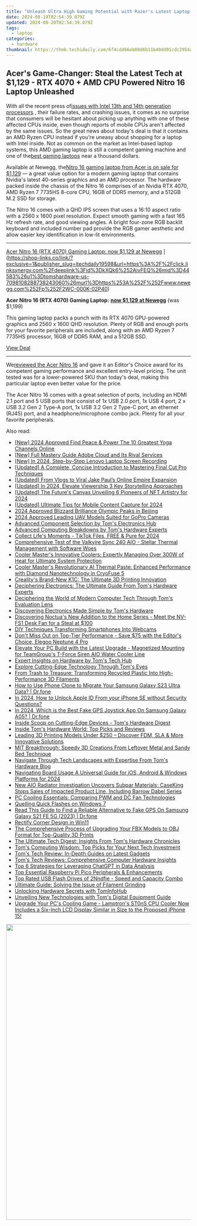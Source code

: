 ```yaml
---
title: "Unleash Ultra High Gaming Potential with Razer's Latest Laptop - The Blade 18: Packed With the Powerful I9-14900HX CPU and Nvidia RTX 4090 GPU for $4,799"
date: 2024-08-19T02:54:39.079Z
updated: 2024-08-20T02:54:39.079Z
tags:
  - laptop
categories:
  - hardware
thumbnail: https://thmb.techidaily.com/6f4cdd66eb80d6b11b40dd91cdc2954ad9c9332b667ceffd517edd2d97f1e6e4.png
---
```


## Acer's Game-Changer: Steal the Latest Tech at $1,129 - RTX 4070 + AMD CPU Powered Nitro 16 Laptop Unleashed

With all the recent press of[issues with Intel 13th and 14th generation processors](https://tools.techidaily.com) , their failure rates, and crashing issues, it comes as no surprise that consumers will be hesitant about picking up anything with one of these affected CPUs inside, even though reports of mobile CPUs aren't affected by the same issues. So the great news about today's deal is that it contains an AMD Ryzen CPU instead if you're uneasy about shopping for a laptop with Intel inside. Not as common on the market as Intel-based laptop systems, this AMD gaming laptop is still a competent gaming machine and one of the[best gaming laptops](https://tools.techidaily.com) near a thousand dollars.

 Available at Newegg, the[Nitro 16 gaming laptop from Acer is on sale for $1,129](https://shop-links.co/link/?exclusive=1&publisher_slug=itechdaily19598&url=https%3A%2F%2Fclick.linksynergy.com%2Fdeeplink%3Fid%3DkXQk6%252AivFEQ%26mid%3D44583%26u1%3Dtomshardware-us-4089723815264127452%26murl%3Dhttps%253A%252F%252Fwww.newegg.com%252Fp%252F2WC-000K-02P40) — a great value option for a modern gaming laptop that contains Nvidia's latest 40-series graphics and an AMD processor. The hardware packed inside the chassis of the Nitro 16 comprises of an Nvidia RTX 4070, AMD Ryzen 7 7735HS 8-core CPU, 16GB of DDR5 memory, and a 512GB M.2 SSD for storage.

 The Nitro 16 comes with a QHD IPS screen that uses a 16:10 aspect ratio with a 2560 x 1600 pixel resolution. Expect smooth gaming with a fast 165 Hz refresh rate, and good viewing angles. A bright four-zone RGB backlit keyboard and included number pad provide the RGB gamer aesthetic and allow easier key identification in low-lit environments.

---

[Acer Nitro 16 (RTX 4070) Gaming Laptop: now $1,129 at Newegg](https://cdn.mos.cms.futurecdn.net/nvGtm68hzBLcqtn6pxZxnA-200-100.png "Acer Nitro 16 (RTX 4070) Gaming Laptop: now $1,129 at Newegg") ](https://shop-links.co/link/?exclusive=1&publisher_slug=itechdaily19598&url=https%3A%2F%2Fclick.linksynergy.com%2Fdeeplink%3Fid%3DkXQk6%252AivFEQ%26mid%3D44583%26u1%3Dtomshardware-us-7098108288738243060%26murl%3Dhttps%253A%252F%252Fwww.newegg.com%252Fp%252F2WC-000K-02P40)

**Acer Nitro 16 (RTX 4070) Gaming Laptop:** [**now $1,129 at Newegg**](https://shop-links.co/link/?exclusive=1&publisher_slug=itechdaily19598&url=https%3A%2F%2Fclick.linksynergy.com%2Fdeeplink%3Fid%3DkXQk6%252AivFEQ%26mid%3D44583%26u1%3Dtomshardware-us-2912445653589506180%26murl%3Dhttps%253A%252F%252Fwww.newegg.com%252Fp%252F2WC-000K-02P40)  (was $1,199)  
  
 This gaming laptop packs a punch with its RTX 4070 GPU-powered graphics and 2560 x 1600 QHD resolution. Plenty of RGB and enough ports for your favorite peripherals are included, along with an AMD Ryzen 7 7735HS processor, 16GB of DDR5 RAM, and a 512GB SSD.

[View Deal](https://shop-links.co/link/?exclusive=1&publisher_slug=itechdaily19598&url=https%3A%2F%2Fclick.linksynergy.com%2Fdeeplink%3Fid%3DkXQk6%252AivFEQ%26mid%3D44583%26u1%3Dtomshardware-us-7098108288738243060%26murl%3Dhttps%253A%252F%252Fwww.newegg.com%252Fp%252F2WC-000K-02P40)

---

 We[reviewed the Acer Nitro 16](https://tools.techidaily.com) and gave it an Editor's Choice award for its competent gaming performance and excellent entry-level pricing. The unit tested was for a lower-powered SKU than today's deal, making this particular laptop even better value for the price.

 The Acer Nitro 16 comes with a great selection of ports, including an HDMI 2.1 port and 5 USB ports that consist of 1x USB 2.0 port, 1x USB 4 port, 2 x USB 3.2 Gen 2 Type-A port, 1x USB 3.2 Gen 2 Type-C port, an ethernet (RJ45) port, and a headphone/microphone combo jack. Plenty for all your favorite peripherals.

<ins class="adsbygoogle"
     style="display:block"
     data-ad-format="autorelaxed"
     data-ad-client="ca-pub-7571918770474297"
     data-ad-slot="1223367746"></ins>



<ins class="adsbygoogle"
     style="display:block"
     data-ad-client="ca-pub-7571918770474297"
     data-ad-slot="8358498916"
     data-ad-format="auto"
     data-full-width-responsive="true"></ins>

<span class="atpl-alsoreadstyle">Also read:</span>
<div><ul>
<li><a href="https://youtube-web.techidaily.com/024-approved-find-peace-and-power-the-10-greatest-yoga-channels-online/"><u>[New] 2024 Approved  Find Peace & Power  The 10 Greatest Yoga Channels Online</u></a></li>
<li><a href="https://some-knowledge.techidaily.com/new-full-mastery-guide-adobe-cloud-and-its-rival-services/"><u>[New] Full Mastery Guide  Adobe Cloud and Its Rival Services</u></a></li>
<li><a href="https://screen-video-capture.techidaily.com/new-in-2024-step-by-step-lenovo-laptop-screen-recording/"><u>[New] In 2024, Step-by-Step  Lenovo Laptop Screen Recording</u></a></li>
<li><a href="https://extra-information.techidaily.com/updated-a-complete-concise-introduction-to-mastering-final-cut-pro-techniques/"><u>[Updated] A Complete, Concise Introduction to Mastering Final Cut Pro Techniques</u></a></li>
<li><a href="https://facebook-video-share.techidaily.com/updated-from-vlogs-to-viral-jake-pauls-online-empire-expansion/"><u>[Updated] From Vlogs to Viral  Jake Paul’s Online Empire Expansion</u></a></li>
<li><a href="https://facebook-record-videos.techidaily.com/updated-in-2024-elevate-viewership-3-key-storytelling-approaches/"><u>[Updated] In 2024, Elevate Viewership  3 Key Storytelling Approaches</u></a></li>
<li><a href="https://article-knowledge.techidaily.com/updated-the-futures-canvas-unveiling-6-pioneers-of-nft-artistry-for-2024/"><u>[Updated] The Future's Canvas  Unveiling 6 Pioneers of NFT Artistry for 2024</u></a></li>
<li><a href="https://video-capture.techidaily.com/updated-ultimate-tips-for-mobile-content-capture-for-2024/"><u>[Updated] Ultimate Tips for Mobile Content Capture for 2024</u></a></li>
<li><a href="https://extra-tips.techidaily.com/2024-approved-blizzard-brilliance-olympic-peaks-in-beijing/"><u>2024 Approved  Blizzard Brilliance  Olympic Peaks in Beijing</u></a></li>
<li><a href="https://fox-links.techidaily.com/2024-approved-leading-uav-models-suited-for-gopro-cameras/"><u>2024 Approved  Leading UAV Models Suited for GoPro Cameras</u></a></li>
<li><a href="https://hardware-tips.techidaily.com/advanced-component-selection-by-toms-electronics-hub/"><u>Advanced Component Selection by Tom's Electronics Hub</u></a></li>
<li><a href="https://hardware-tips.techidaily.com/advanced-computing-breakdowns-by-toms-hardware-experts/"><u>Advanced Computing Breakdowns by Tom's Hardware Experts</u></a></li>
<li><a href="https://tiktok-video-recordings.techidaily.com/collect-lifes-moments-tiktok-files-free-and-pure-for-2024/"><u>Collect Life's Moments - TikTok Files, FREE & Pure for 2024</u></a></li>
<li><a href="https://hardware-tips.techidaily.com/comprehensive-test-of-the-valkyire-sync-240-aio-stellar-thermal-management-with-software-woes/"><u>Comprehensive Test of the Valkyire Sync 240 AIO - Stellar Thermal Management with Software Woes</u></a></li>
<li><a href="https://hardware-tips.techidaily.com/cooler-masters-innovative-coolers-expertly-managing-over-300w-of-heat-for-ultimate-system-protection/"><u>Cooler Master's Innovative Coolers: Expertly Managing Over 300W of Heat for Ultimate System Protection</u></a></li>
<li><a href="https://hardware-tips.techidaily.com/cooler-masters-revolutionary-ai-thermal-paste-enhanced-performance-with-diamond-nanotechnology-in-cryofuse-5/"><u>Cooler Master's Revolutionary AI Thermal Paste: Enhanced Performance with Diamond Nanotechnology in CryoFuse 5</u></a></li>
<li><a href="https://hardware-tips.techidaily.com/crealitys-brand-new-k1c-the-ultimate-3d-printing-innovation/"><u>Creality's Brand-New K1C: The Ultimate 3D Printing Innovation</u></a></li>
<li><a href="https://hardware-tips.techidaily.com/deciphering-electronics-the-ultimate-guide-from-toms-hardware-experts/"><u>Deciphering Electronics: The Ultimate Guide From Tom's Hardware Experts</u></a></li>
<li><a href="https://hardware-tips.techidaily.com/deciphering-the-world-of-modern-computer-tech-through-toms-evaluation-lens/"><u>Deciphering the World of Modern Computer Tech Through Tom's Evaluation Lens</u></a></li>
<li><a href="https://hardware-tips.techidaily.com/discovering-electronics-made-simple-by-toms-hardware/"><u>Discovering Electronics Made Simple by Tom's Hardware</u></a></li>
<li><a href="https://hardware-tips.techidaily.com/1723175706177-discovering-noctuas-new-addition-to-the-home-series-meet-the-nv-fs1-desk-fan-for-a-steal-at-100/"><u>Discovering Noctua's New Addition to the Home Series - Meet the NV-FS1 Desk Fan for a Steal at $100</u></a></li>
<li><a href="https://video-capture.techidaily.com/diy-techniques-transforming-smartphones-into-webcams/"><u>DIY Techniques  Transforming Smartphones Into Webcams</u></a></li>
<li><a href="https://hardware-tips.techidaily.com/1723125133999-dont-miss-out-on-top-tier-performance-save-75-with-the-editors-choice-elegoo-neptune-4-pro/"><u>Don't Miss Out on Top-Tier Performance - Save $75 with the Editor's Choice, Elegoo Neptune 4 Pro</u></a></li>
<li><a href="https://hardware-tips.techidaily.com/elevate-your-pc-build-with-the-latest-upgrade-magnetized-mounting-for-teamgroups-t-force-siren-aio-water-cooler-line/"><u>Elevate Your PC Build with the Latest Upgrade - Magnetized Mounting for TeamGroup's T-Force Siren AIO Water Cooler Line</u></a></li>
<li><a href="https://hardware-tips.techidaily.com/expert-insights-on-hardware-by-toms-tech-hub/"><u>Expert Insights on Hardware by Tom's Tech Hub</u></a></li>
<li><a href="https://hardware-tips.techidaily.com/explore-cutting-edge-technology-through-toms-eyes/"><u>Explore Cutting-Edge Technology Through Tom's Eyes</u></a></li>
<li><a href="https://hardware-tips.techidaily.com/from-trash-to-treasure-transforming-recycled-plastic-into-high-performance-3d-filaments/"><u>From Trash to Treasure: Transforming Recycled Plastic Into High-Performance 3D Filaments</u></a></li>
<li><a href="https://android-transfer.techidaily.com/how-to-use-phone-clone-to-migrate-your-samsung-galaxy-s23-ultra-data-drfone-by-drfone-transfer-from-android-transfer-from-android/"><u>How to Use Phone Clone to Migrate Your Samsung Galaxy S23 Ultra Data? | Dr.fone</u></a></li>
<li><a href="https://apple-account.techidaily.com/in-2024-how-to-unlock-apple-id-from-your-iphone-se-without-security-questions-by-drfone-ios/"><u>In 2024, How to Unlock Apple ID From your iPhone SE without Security Questions?</u></a></li>
<li><a href="https://phone-solutions.techidaily.com/in-2024-which-is-the-best-fake-gps-joystick-app-on-samsung-galaxy-a05-drfone-by-drfone-virtual-android/"><u>In 2024, Which is the Best Fake GPS Joystick App On Samsung Galaxy A05? | Dr.fone</u></a></li>
<li><a href="https://hardware-tips.techidaily.com/inside-scoop-on-cutting-edge-devices-toms-hardware-digest/"><u>Inside Scoop on Cutting-Edge Devices - Tom's Hardware Digest</u></a></li>
<li><a href="https://hardware-tips.techidaily.com/inside-toms-hardware-world-top-picks-and-reviews/"><u>Inside Tom's Hardware World: Top Picks and Reviews</u></a></li>
<li><a href="https://hardware-tips.techidaily.com/leading-3d-printing-models-under-250-discover-fdm-sla-and-more-innovative-solutions/"><u>Leading 3D Printing Models Under $250 – Discover FDM, SLA & More Innovative Solutions</u></a></li>
<li><a href="https://hardware-tips.techidaily.com/mit-breakthrough-speedy-3d-creations-from-leftover-metal-and-sandy-bed-technique/"><u>MIT Breakthrough: Speedy 3D Creations From Leftover Metal and Sandy Bed Technique</u></a></li>
<li><a href="https://hardware-tips.techidaily.com/navigate-through-tech-landscapes-with-expertise-from-toms-hardware-blog/"><u>Navigate Through Tech Landscapes with Expertise From Tom's Hardware Blog</u></a></li>
<li><a href="https://on-screen-recording.techidaily.com/navigating-board-usage-a-universal-guide-for-ios-android-and-windows-platforms-for-2024/"><u>Navigating Board Usage  A Universal Guide for iOS, Android & Windows Platforms for 2024</u></a></li>
<li><a href="https://hardware-tips.techidaily.com/new-aio-radiator-investigation-uncovers-subpar-materials-caseking-stops-sales-of-impacted-product-line-including-barrow-dabel-series/"><u>New AIO Radiator Investigation Uncovers Subpar Materials; CaseKing Stops Sales of Impacted Product Line, Including Barrow Dabel Series</u></a></li>
<li><a href="https://hardware-tips.techidaily.com/pc-cooling-essentials-comparing-pwm-and-dc-fan-technologies/"><u>PC Cooling Essentials: Comparing PWM and DC Fan Technologies</u></a></li>
<li><a href="https://network-issues.techidaily.com/quelling-quick-flashes-on-windows-7/"><u>Quelling Quick Flashes on Windows 7</u></a></li>
<li><a href="https://fake-location.techidaily.com/read-this-guide-to-find-a-reliable-alternative-to-fake-gps-on-samsung-galaxy-s21-fe-5g-2023-drfone-by-drfone-virtual-android/"><u>Read This Guide to Find a Reliable Alternative to Fake GPS On Samsung Galaxy S21 FE 5G (2023) | Dr.fone</u></a></li>
<li><a href="https://win11-tips.techidaily.com/rectify-corner-design-in-win11/"><u>Rectify Corner Design in Win11</u></a></li>
<li><a href="https://hardware-tips.techidaily.com/the-comprehensive-process-of-upgrading-your-fbx-models-to-obj-format-for-top-quality-3d-prints/"><u>The Comprehensive Process of Upgrading Your FBX Models to OBJ Format for Top-Quality 3D Prints</u></a></li>
<li><a href="https://hardware-tips.techidaily.com/the-ultimate-tech-digest-insights-from-toms-hardware-chronicles/"><u>The Ultimate Tech Digest: Insights From Tom's Hardware Chronicles</u></a></li>
<li><a href="https://hardware-tips.techidaily.com/toms-computing-wisdom-top-picks-for-your-next-tech-investment/"><u>Tom's Computing Wisdom: Top Picks for Your Next Tech Investment</u></a></li>
<li><a href="https://hardware-tips.techidaily.com/toms-tech-review-in-depth-guides-on-latest-gadgets/"><u>Tom's Tech Review: In-Depth Guides on Latest Gadgets</u></a></li>
<li><a href="https://hardware-tips.techidaily.com/toms-tech-reviews-comprehensive-computer-hardware-insights/"><u>Tom's Tech Reviews: Comprehensive Computer Hardware Insights</u></a></li>
<li><a href="https://tech-revival.techidaily.com/top-6-strategies-for-leveraging-chatgpt-in-data-analysis/"><u>Top 6 Strategies for Leveraging ChatGPT in Data Analysis</u></a></li>
<li><a href="https://hardware-tips.techidaily.com/top-essential-raspberry-pi-pico-peripherals-and-enhancements/"><u>Top Essential Raspberry Pi Pico Peripherals & Enhancements</u></a></li>
<li><a href="https://hardware-tips.techidaily.com/top-rated-usb-flash-drives-of-2nndfie-speed-and-capacity-combo/"><u>Top Rated USB Flash Drives of 2Nndfie - Speed and Capacity Combo</u></a></li>
<li><a href="https://hardware-tips.techidaily.com/ultimate-guide-solving-the-issue-of-filament-grinding/"><u>Ultimate Guide: Solving the Issue of Filament Grinding</u></a></li>
<li><a href="https://hardware-tips.techidaily.com/unlocking-hardware-secrets-with-tominfohub/"><u>Unlocking Hardware Secrets with TomInfoHub</u></a></li>
<li><a href="https://hardware-tips.techidaily.com/unveiling-new-technologies-with-toms-digital-equipment-guide/"><u>Unveiling New Technologies with Tom's Digital Equipment Guide</u></a></li>
<li><a href="https://hardware-tips.techidaily.com/upgrade-your-pcs-cooling-game-lamptrons-st0ns-cpu-cooler-now-includes-a-six-inch-lcd-display-similar-in-size-to-the-proposed-iphone-15/"><u>Upgrade Your PC's Cooling Game - Lamptron's ST0nS CPU Cooler Now Includes a Six-Inch LCD Display Similar in Size to the Proposed iPhone 15!</u></a></li>
</ul></div>

<!-- affiliate ads begin -->
<a href="https://atezr.pxf.io/c/5597632/2018605/18496" target="_top" id="2018605"><img src="//a.impactradius-go.com/display-ad/18496-2018605" border="0" alt="" width="798" height="807"/></a><img height="0" width="0" src="https://imp.pxf.io/i/5597632/2018605/18496" style="position:absolute;visibility:hidden;" border="0" />
<!-- affiliate ads end -->